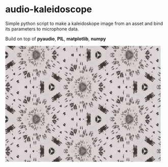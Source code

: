 # audio-kaleidoscope

Simple python script to make a kaleidoskope image from an asset and bind its parameters to microphone data.

Build on top of **pyaudio**, **PIL**, **matplotlib**, **numpy**

![example-gif](assets/example.gif)

